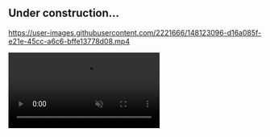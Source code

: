 ## Under construction...




https://user-images.githubusercontent.com/2221666/148123096-d16a085f-e21e-45cc-a6c6-bffe13778d08.mp4


<video src="https://user-images.githubusercontent.com/2221666/148123096-d16a085f-e21e-45cc-a6c6-bffe13778d08.mp4" data-canonical-src="https://user-images.githubusercontent.com/2221666/148123096-d16a085f-e21e-45cc-a6c6-bffe13778d08.mp4" controls="controls" muted="muted" class="d-block rounded-bottom-2 width-fit" style="max-height:640px;">

